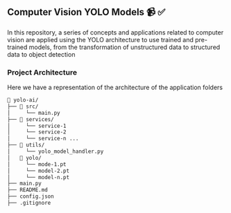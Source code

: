<h2>Computer Vision YOLO Models 📹 ✅</h2>

<p>
In this repository, a series of concepts and applications related to computer vision are applied using the YOLO architecture to use trained and pre-trained models, from the transformation of unstructured data to structured data to object detection
</p>

<h3>Project Architecture</h3>

<p>
Here we have a representation of the architecture of the application folders
</p>


```bash
📂 yolo-ai/
├── 📂 src/
│     └── main.py
├── 📂 services/
│     └── service-1
│     └── service-2
│     └── service-n ...
├── 📂 utils/
│     └── yolo_model_handler.py
│   📂 yolo/
│     └── mode-1.pt
│     └── model-2.pt
│     └── model-n.pt
├── main.py
├── README.md
├── config.json
├── .gitignore
```
